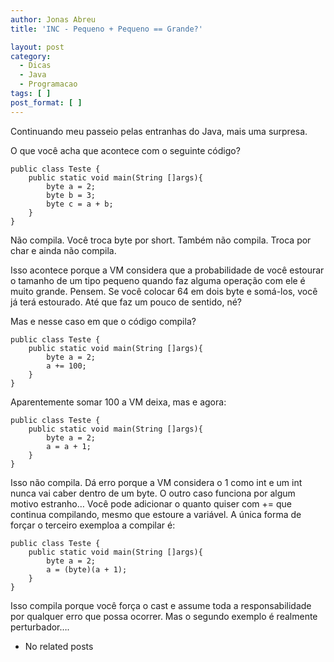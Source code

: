 ```yaml
---
author: Jonas Abreu
title: 'INC - Pequeno + Pequeno == Grande?'

layout: post
category:
  - Dicas
  - Java
  - Programacao
tags: [ ]
post_format: [ ]
---
```

Continuando meu passeio pelas entranhas do Java, mais uma surpresa.

O que você acha que acontece com o seguinte código?

    
    public class Teste {
    	public static void main(String []args){
    		byte a = 2;
    		byte b = 3;
    		byte c = a + b;
    	}
    }
    

Não compila. Você troca byte por short. Também não compila. Troca por char e ainda não compila.

Isso acontece porque a VM considera que a probabilidade de você estourar o tamanho de um tipo pequeno quando faz alguma operação com ele é muito grande. Pensem. Se você colocar 64 em dois byte e somá-los, você já terá estourado. Até que faz um pouco de sentido, né?

Mas e nesse caso em que o código compila?

    
    public class Teste {
    	public static void main(String []args){
    		byte a = 2;
    		a += 100;
    	}
    }
    

Aparentemente somar 100 a VM deixa, mas e agora:

    
    public class Teste {
    	public static void main(String []args){
    		byte a = 2;
    		a = a + 1;
    	}
    }
    

Isso não compila. Dá erro porque a VM considera o 1 como int e um int nunca vai caber dentro de um byte. O outro caso funciona por algum motivo estranho… Você pode adicionar o quanto quiser com += que continua compilando, mesmo que estoure a variável. A única forma de forçar o terceiro exemploa a compilar é:

    
    public class Teste {
    	public static void main(String []args){
    		byte a = 2;
    		a = (byte)(a + 1);
    	}
    }
    

Isso compila porque você força o cast e assume toda a responsabilidade por qualquer erro que possa ocorrer. Mas o segundo exemplo é realmente perturbador…. 

*   No related posts

















